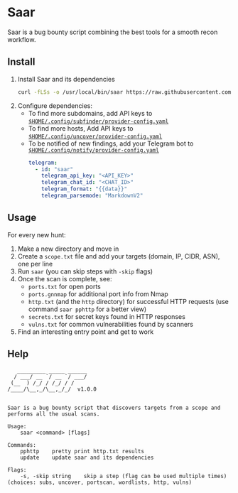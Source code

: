 # Saar

Saar is a bug bounty script combining the best tools for a smooth recon workflow.

## Install

1. Install Saar and its dependencies
   ```sh
   curl -fLSs -o /usr/local/bin/saar https://raw.githubusercontent.com/xthezealot/saar/main/saar.sh && saar update
   ```
2. Configure dependencies:
   - To find more subdomains, add API keys to [`$HOME/.config/subfinder/provider-config.yaml`](https://github.com/projectdiscovery/subfinder#post-installation-instructions)
   - To find more hosts, Add API keys to [`$HOME/.config/uncover/provider-config.yaml`](https://github.com/projectdiscovery/uncover#provider-configuration)
   - To be notified of new findings, add your Telegram bot to [`$HOME/.config/notify/provider-config.yaml`](https://github.com/projectdiscovery/notify#provider-config)
     ```yml
     telegram:
       - id: "saar"
         telegram_api_key: "<API_KEY>"
         telegram_chat_id: "<CHAT_ID>"
         telegram_format: "{{data}}"
         telegram_parsemode: "MarkdownV2"
     ```

## Usage

For every new hunt:

1. Make a new directory and move in
2. Create a `scope.txt` file and add your targets (domain, IP, CIDR, ASN), one per line
3. Run `saar` (you can skip steps with `-skip` flags)
4. Once the scan is complete, see:
   - `ports.txt` for open ports
   - `ports.gnnmap` for additional port info from Nmap
   - `http.txt` (and the `http` directory) for successful HTTP requests (use command `saar pphttp` for a better view)
   - `secrets.txt` for secret keys found in HTTP responses
   - `vulns.txt` for common vulnerabilities found by scanners
5. Find an interesting entry point and get to work

## Help

```
   _________ _____ ______
  / ___/ __ `/ __ `/ ___/
 (__  ) /_/ / /_/ / /
/____/\__,_/\__,_/_/  v1.0.0


Saar is a bug bounty script that discovers targets from a scope and performs all the usual scans.

Usage:
    saar <command> [flags]

Commands:
    pphttp    pretty print http.txt results
    update    update saar and its dependencies

Flags:
    -s, -skip string    skip a step (flag can be used multiple times) (choices: subs, uncover, portscan, wordlists, http, vulns)
```

